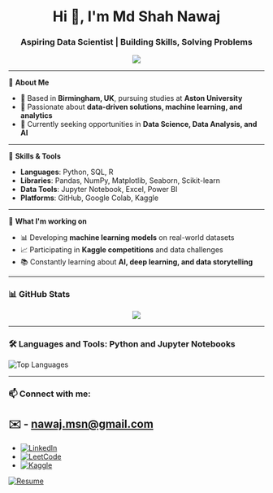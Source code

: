 <h1 align="center">Hi 👋, I'm Md Shah Nawaj</h1>
<h3 align="center">Aspiring Data Scientist | Building Skills, Solving Problems</h3>

<p align="center">
  <img src="https://readme-typing-svg.herokuapp.com?color=70CFFF&center=true&width=500&lines=Aspiring+Data+Analyst;Python+%7C+SQL+%7C+Power+BI;Turning+data+into+insights" />
</p>

---


🎯 **About Me**

- 📍 Based in **Birmingham, UK**, pursuing studies at **Aston University**
- 🧠 Passionate about **data-driven solutions, machine learning, and analytics**
- 🔎 Currently seeking opportunities in **Data Science, Data Analysis, and AI**

---

🧰 **Skills & Tools**

- **Languages**: Python, SQL, R  
- **Libraries**: Pandas, NumPy, Matplotlib, Seaborn, Scikit-learn  
- **Data Tools**: Jupyter Notebook, Excel, Power BI  
- **Platforms**: GitHub, Google Colab, Kaggle

---

💼 **What I'm working on**

- 📊 Developing **machine learning models** on real-world datasets
- 📈 Participating in **Kaggle competitions** and data challenges
- 📚 Constantly learning about **AI, deep learning, and data storytelling**

---

### 📊 GitHub Stats

<p align="center">
  <img src="https://github-readme-stats.vercel.app/api?username=Md-ShahNawaj&show_icons=true&theme=tokyonight" />
</p>

---

### 🛠️ Languages and Tools: Python and Jupyter Notebooks

![Top Languages](https://github-readme-stats.vercel.app/api/top-langs/?username=Md-ShahNawaj&layout=compact&theme=tokyonight)

---

### 📫 Connect with me:
## ✉️ - nawaj.msn@gmail.com 
- [![LinkedIn](https://img.shields.io/badge/LinkedIn-0077B5?style=for-the-badge&logo=linkedin&logoColor=white)](https://www.linkedin.com/in/md-shah-nawaj-017a282b3/)
- [![LeetCode](https://img.shields.io/badge/LeetCode-FCC419?style=for-the-badge&logo=leetcode&logoColor=black)](https://leetcode.com/u/Dd8DiZzgtP/)
- [![Kaggle](https://img.shields.io/badge/Kaggle-20BEFF?style=for-the-badge&logo=kaggle&logoColor=white)](https://www.kaggle.com/shahnawaj9)

[![Resume](https://img.shields.io/badge/Resume-orange?style=for-the-badge)](https://drive.google.com/file/d/10s6N5ek7Yl2XZ6QwQvsYYwVvKlnBIuLr/view?usp=drive_link)
